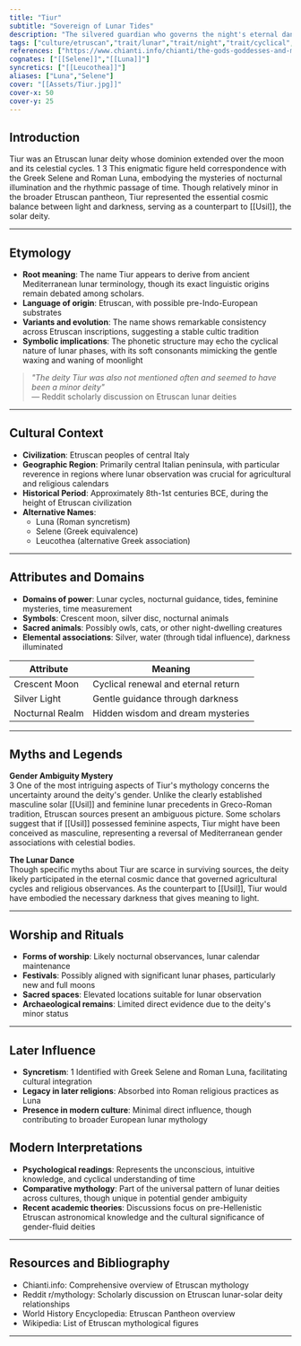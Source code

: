 ```yaml
---
title: "Tiur"
subtitle: "Sovereign of Lunar Tides"
description: "The silvered guardian who governs the night's eternal dance and illuminates the shadows of mortal souls"
tags: ["culture/etruscan","trait/lunar","trait/night","trait/cyclical","trait/minor_deity","domain/moon","domain/time","domain/darkness"]
references: ["https://www.chianti.info/chianti/the-gods-goddesses-and-mythology-of-the-etruscans/","https://www.reddit.com/r/mythology/comments/tqch1x/in_etruscan_mythology_it_is_not_clear_whether_the/","https://www.worldhistory.org/article/1025/etruscan-pantheon/","https://en.wikipedia.org/wiki/List_of_Etruscan_mythological_figures"]
cognates: ["[[Selene]]","[[Luna]]"]
syncretics: ["[[Leucothea]]"]
aliases: ["Luna","Selene"]
cover: "[[Assets/Tiur.jpg]]"
cover-x: 50
cover-y: 25
---
```

## Introduction

Tiur was an Etruscan lunar deity whose dominion extended over the moon and its celestial cycles. <mcreference link="https://www.chianti.info/chianti/the-gods-goddesses-and-mythology-of-the-etruscans/" index="1">1</mcreference> <mcreference link="https://www.reddit.com/r/mythology/comments/tqch1x/in_etruscan_mythology_it_is_not_clear_whether_the/" index="3">3</mcreference> This enigmatic figure held correspondence with the Greek Selene and Roman Luna, embodying the mysteries of nocturnal illumination and the rhythmic passage of time. Though relatively minor in the broader Etruscan pantheon, Tiur represented the essential cosmic balance between light and darkness, serving as a counterpart to [[Usil]], the solar deity.

---

## Etymology

- **Root meaning**: The name Tiur appears to derive from ancient Mediterranean lunar terminology, though its exact linguistic origins remain debated among scholars.
- **Language of origin**: Etruscan, with possible pre-Indo-European substrates
- **Variants and evolution**: The name shows remarkable consistency across Etruscan inscriptions, suggesting a stable cultic tradition
- **Symbolic implications**: The phonetic structure may echo the cyclical nature of lunar phases, with its soft consonants mimicking the gentle waxing and waning of moonlight

> _"The deity Tiur was also not mentioned often and seemed to have been a minor deity"_  
> — Reddit scholarly discussion on Etruscan lunar deities

---

## Cultural Context

- **Civilization**: Etruscan peoples of central Italy
- **Geographic Region**: Primarily central Italian peninsula, with particular reverence in regions where lunar observation was crucial for agricultural and religious calendars
- **Historical Period**: Approximately 8th-1st centuries BCE, during the height of Etruscan civilization
- **Alternative Names**:
  - Luna (Roman syncretism)
  - Selene (Greek equivalence)
  - Leucothea (alternative Greek association)

---

## Attributes and Domains

- **Domains of power**: Lunar cycles, nocturnal guidance, tides, feminine mysteries, time measurement
- **Symbols**: Crescent moon, silver disc, nocturnal animals
- **Sacred animals**: Possibly owls, cats, or other night-dwelling creatures
- **Elemental associations**: Silver, water (through tidal influence), darkness illuminated

| Attribute | Meaning |
|-----------|----------|
| Crescent Moon | Cyclical renewal and eternal return |
| Silver Light | Gentle guidance through darkness |
| Nocturnal Realm | Hidden wisdom and dream mysteries |

---

## Myths and Legends

**Gender Ambiguity Mystery**  
<mcreference link="https://www.reddit.com/r/mythology/comments/tqch1x/in_etruscan_mythology_it_is_not_clear_whether_the/" index="3">3</mcreference> One of the most intriguing aspects of Tiur's mythology concerns the uncertainty around the deity's gender. Unlike the clearly established masculine solar [[Usil]] and feminine lunar precedents in Greco-Roman tradition, Etruscan sources present an ambiguous picture. Some scholars suggest that if [[Usil]] possessed feminine aspects, Tiur might have been conceived as masculine, representing a reversal of Mediterranean gender associations with celestial bodies.

**The Lunar Dance**  
Though specific myths about Tiur are scarce in surviving sources, the deity likely participated in the eternal cosmic dance that governed agricultural cycles and religious observances. As the counterpart to [[Usil]], Tiur would have embodied the necessary darkness that gives meaning to light.

---

## Worship and Rituals

- **Forms of worship**: Likely nocturnal observances, lunar calendar maintenance
- **Festivals**: Possibly aligned with significant lunar phases, particularly new and full moons
- **Sacred spaces**: Elevated locations suitable for lunar observation
- **Archaeological remains**: Limited direct evidence due to the deity's minor status

---

## Later Influence

- **Syncretism**: <mcreference link="https://www.chianti.info/chianti/the-gods-goddesses-and-mythology-of-the-etruscans/" index="1">1</mcreference> Identified with Greek Selene and Roman Luna, facilitating cultural integration
- **Legacy in later religions**: Absorbed into Roman religious practices as Luna
- **Presence in modern culture**: Minimal direct influence, though contributing to broader European lunar mythology

## Modern Interpretations

- **Psychological readings**: Represents the unconscious, intuitive knowledge, and cyclical understanding of time
- **Comparative mythology**: Part of the universal pattern of lunar deities across cultures, though unique in potential gender ambiguity
- **Recent academic theories**: Discussions focus on pre-Hellenistic Etruscan astronomical knowledge and the cultural significance of gender-fluid deities

---

## Resources and Bibliography

- Chianti.info: Comprehensive overview of Etruscan mythology
- Reddit r/mythology: Scholarly discussion on Etruscan lunar-solar deity relationships  
- World History Encyclopedia: Etruscan Pantheon overview
- Wikipedia: List of Etruscan mythological figures

---